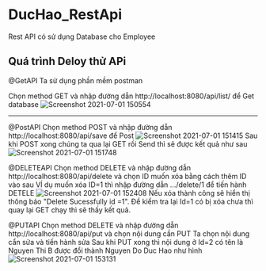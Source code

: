 # DucHao_RestApi
Rest API có sử dụng Database cho Employee

Quá trình Deloy thử APi
-------------------------------
@GetAPI
Ta sử dụng phần mềm postman

Chọn method GET và nhập đường dẫn http://localhost:8080/api/list/ để Get database
![Screenshot 2021-07-01 150554](https://user-images.githubusercontent.com/73508026/124089720-5adb7b80-da7e-11eb-9a94-06db15734776.png)


-----------------------------------------------------------------------------------------------------------------

@PostAPI
Chọn method POST và nhập đường dẫn http://localhost:8080/api/save để Post
![Screenshot 2021-07-01 151415](https://user-images.githubusercontent.com/73508026/124090666-4055d200-da7f-11eb-9136-158ee15fd492.png)
Sau khi  POST xong chúng ta qua lại GET rồi Send thì sẽ được kết quả như sau![Screenshot 2021-07-01 151748](https://user-images.githubusercontent.com/73508026/124091099-ad696780-da7f-11eb-834a-c8d6665233b9.png)



@DELETEAPI
Chọn method DELETE và nhập đường dẫn http://localhost:8080/api/delete  và chọn ID muốn xóa bằng cách thêm ID vào sau
VÍ dụ muốn xóa ID=1 thì nhập đường dẫn .../delete/1 để tiến hành DETELE
![Screenshot 2021-07-01 152408](https://user-images.githubusercontent.com/73508026/124091841-7182d200-da80-11eb-8a92-78afc8e9e4b9.png)
Nếu xóa thành công sẽ hiển thị thông báo "Delete Sucessfully id =1".
Để kiểm tra lại Id=1 có bị xóa chưa thì quay lại  GET chạy thì sẽ thấy kết quả.



@PUTAPI
Chọn method DELETE và nhập đường dẫn http://localhost:8080/api/put và chọn nội dung cần PUT
Ta chọn nội dung cẩn sửa và tiến hành sửa
Sau khi PUT xong thì nội dung ở Id=2 có tên là Nguyen Thi B được đổi thành Nguyen Do Duc Hao như hình![Screenshot 2021-07-01 153131](https://user-images.githubusercontent.com/73508026/124092894-87dd5d80-da81-11eb-8b28-d775302462e7.png)
